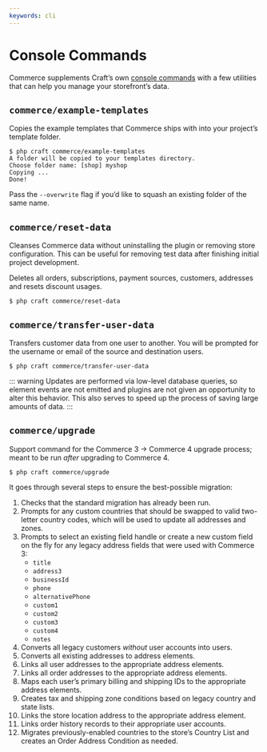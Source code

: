 ```yaml
---
keywords: cli
---
```

# Console Commands

Commerce supplements Craft’s own [console commands](/4.x/console-commands.md) with a few utilities that can help you manage your storefront’s data.

## `commerce/example-templates`

Copies the example templates that Commerce ships with into your project’s template folder.

```
$ php craft commerce/example-templates
A folder will be copied to your templates directory.
Choose folder name: [shop] myshop
Copying ...
Done!
```

Pass the `--overwrite` flag if you’d like to squash an existing folder of the same name.

## `commerce/reset-data`

Cleanses Commerce data without uninstalling the plugin or removing store configuration. This can be useful for removing test data after finishing initial project development.

Deletes all orders, subscriptions, payment sources, customers, addresses and resets discount usages.

```
$ php craft commerce/reset-data
```

## `commerce/transfer-user-data` <Since product="commerce" ver="4.3.0" feature="The customer data transfer command" />

Transfers customer data from one user to another. You will be prompted for the username or email of the source and destination users.

```
$ php craft commerce/transfer-user-data
```

::: warning
Updates are performed via low-level database queries, so element events are not emitted and plugins are not given an opportunity to alter this behavior. This also serves to speed up the process of saving large amounts of data.
:::

## `commerce/upgrade`

Support command for the Commerce 3 → Commerce 4 upgrade process; meant to be run _after_ upgrading to Commerce 4.

```
$ php craft commerce/upgrade
```

It goes through several steps to ensure the best-possible migration:

1. Checks that the standard migration has already been run.
2. Prompts for any custom countries that should be swapped to valid two-letter country codes, which will be used to update all addresses and zones.
3. Prompts to select an existing field handle or create a new custom field on the fly for any legacy address fields that were used with Commerce 3:
    - `title`
    - `address3`
    - `businessId`
    - `phone`
    - `alternativePhone`
    - `custom1`
    - `custom2`
    - `custom3`
    - `custom4`
    - `notes`
4. Converts all legacy customers _without_ user accounts into users.
5. Converts all existing addresses to address elements.
6. Links all user addresses to the appropriate address elements.
7. Links all order addresses to the appropriate address elements.
8. Maps each user’s primary billing and shipping IDs to the appropriate address elements.
9. Creates tax and shipping zone conditions based on legacy country and state lists.
10. Links the store location address to the appropriate address element.
11. Links order history records to their appropriate user accounts.
12. Migrates previously-enabled countries to the store’s Country List and creates an Order Address Condition as needed.
